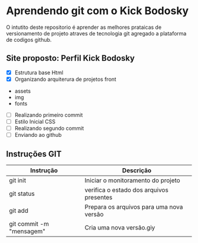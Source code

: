 # Aprendendo git com o Kick Bodosky 

O intutito deste repositorio é aprender as melhores prataicas de versionamento de projeto atraves de tecnologia git agregado a plataforma de codigos github.

## Site proposto: Perfil Kick Bodosky 

- [x]  Estrutura base Html
- [x] Organizando arquiterura de projetos front 
 - assets
- img
- fonts
    
- [ ] Realizando primeiro commit
- [ ] Estilo Inicial CSS
- [ ] Realizando segundo commit
- [ ] Enviando ao github 

## Instruções GIT

| Instrução | Descrição | 
|-|-| 
|git init| Iniciar o monitoramento do projeto| 
|git status| verifica o estado dos arquivos presentes|
|git add| Prepara os arquivos para uma nova versão | 
|git commit -m "mensagem"| Cria uma nova versão.giy 


